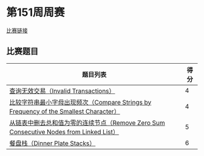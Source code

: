 # 第151周周赛

[比赛链接](https://leetcode-cn.com/contest/weekly-contest-151)

## 比赛题目

|题目列表|得分|
|-|-|
|[查询无效交易（Invalid Transactions）](./invalid_transactions.md)|4|
|[比较字符串最小字母出现频次（Compare Strings by Frequency of the Smallest Character）](./compare_string_by_frequency_of_the_smallest_character.md)|4|
|[从链表中删去总和值为零的连续节点（Remove Zero Sum Consecutive Nodes from Linked List）](./remove_zero_sum_consecutive_nodes_from_linked_list.md)|5|
|[餐盘栈（Dinner Plate Stacks）](./dinner_plate_stacks.md)|6|
